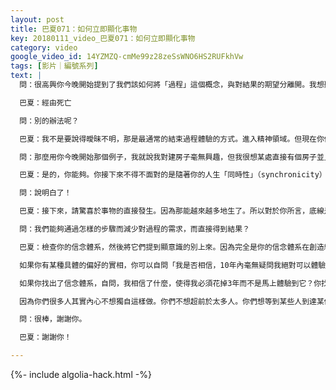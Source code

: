 ```yaml
---
layout: post
title: 巴夏071：如何立即顯化事物
key: 20180111_video_巴夏071：如何立即顯化事物
category: video
google_video_id: 14YZMZQ-cmMe99z28zeSsWNO6HS2RUFkhVw
tags: [影片｜編號系列]
text: |
  問：很高興你今晚開始提到了我們該如何將「過程」這個概念，與對結果的期望分離開。我想聽了這個後我的問題是，如果我真的對過程沒興趣，那麼如何使事情立刻發生？

  巴夏：經由死亡

  問：別的辦法呢？

  巴夏：我不是要說得曖昧不明，那是最通常的結束過程體驗的方式。進入精神領域。但現在你們也開始學到此處是一個幻象，你們很多人在開始變得不那麼的受時空的束縛，你們在開始發現時空變得更順滑，你們在開始消除所謂「過程」體驗的某些方面並超前一步，全面地，更快地創造事物，委婉而言的話，你們在開始允許事物加速，或者直接出現。噢，這是從哪裡冒出來的？我不知道這怎麼發生的，反正它就是發生了。你們在開始允許奇蹟變得比生活常規更頻繁，其實奇蹟本也是生活常規。

  問：那麼用你今晚開始那個例子，我就說我對建房子毫無興趣，但我很想某處直接有個房子並且我口袋裡有它的鑰匙，然後我就直接離開這裡然後走到那個房子裡去？

  巴夏：是的，你能夠。你接下來不得不面對的是隨著你的人生「同時性」（synchronicity）的展開，它必然會向你顯露你究竟相信的是什麼。接受它，來作為允許自己到達不再需要過程的地步的一個方式，即便當下一個過程先出現了。如果真如你所說，不要過程是你的真真真的偏好的能量形態，你真正的偏好的狀態。那麼如果你內在仍然有著某種東西在吸引一個過程，那麼它其實會讓你通過對這個過程的體驗，而賦予你不再需要過程的能力。所以接受這個過程，如果它是你創造偏好狀態這個行為的一部分，而非對其的干擾。說明白了？

  問：說明白了！

  巴夏：接下來，請驚喜於事物的直接發生。因為那能越來越多地生了。所以對於你所言，底線是，你可以允許自己處於不需要選擇經歷「過程」的狀態裡，那麼事物就會直接出現。但如果過程出現了，那麼必然有一個你創造了它的理由，享受它。因為它源於一個理由，你的理由。不要刻意地在它們間創造一個分別。它們是它們自己的獨特體驗。也別繼續相信，你非要通過經歷這個才能擁有那個。同時也別覺得如果通過那樣，一個過程還是來都來了，你能捨掉它而達到目的。因為它將教會你所需的去到達另外的頻率層面。

  問：我們能夠通過怎樣的步驟而減少對過程的需求，而直接得到結果？

  巴夏：檢查你的信念體系，然後將它們提到顯意識的別上來。因為完全是你的信念體系在創造經歷某種過程的觀念。所以當你創造出我們稱為「信念的臨界點」的體驗時，你可以消除，縮減和加速掉過程體驗。

  如果你有某種具體的偏好的實相，你可以自問「我是否相信，10年內毫無疑問我絕對可以體驗到它？」「是的，你可以毫不猶豫的說是，沒有一毫秒的猶豫」「是的，10年，都有餘了」「5年？是的，用不了那麼長」「3年？是的，用不著那麼久」「2年，額～～，也許」你遲疑的那一刻，就說明了以你現在的信念體系，會花多久而達到，也說明了你要經歷多少過程，這也沒關係。因為過程也是它自己的體驗。

  如果你找出了信念體系，自問，我相信了什麼，使得我必須花掉3年而不是馬上體驗到它？你找出這個信念，處理它，整合它，放掉它，然後再來檢查「5年是不是已經多了？絕對多了，我清楚得很」「3年？用我現在新的信念體系，完全沒問題」「兩年，完全不是問題，立刻說是」「一年？沒問題」「6個月？額～～」再次的，你遲疑的地方，再去檢查你相信了什麼使得那段時間是必要的。一旦你不斷地重複這個過程，盡快地理清晰，消除一切你發現的對應信念，如果還剩下了多長時間，這個時長就是自然的，是你需要經歷的時長，你內心想要經歷的時長，你其實想通過經歷它來在你的實相內完成和建立某種關係，來支持你做理想自我的這個觀念。

  因為你們很多人其實內心不想獨自這樣做。你們不想超前於太多人。你們想等到某些人到達某個地步，然後一起爬梯子。所以你不必然會去擠到大家前面，這可能是一個一致性的觀念。你骨子裡也許想讓事情花些時間，你也許想經歷過程來成長，因為那符合「人」的一貫情節。所以當你創造出你的「理想現實」這種觀念後，你會通過這些所謂的過程，通過這些體驗來進一步理解和感激慶幸你後面創造出的理想實相。你必須信任這種時長，但是你希望的話亦可以通過那個「信念的臨界點」測試來縮減這個時長。

  問：很棒，謝謝你。

  巴夏：謝謝你！

---
```


{%- include algolia-hack.html -%}

